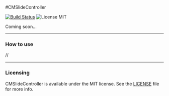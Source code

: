 #CMSlideController

[![Build Status](https://secure.travis-ci.org/mureev/CMSlideController.png?branch=master)](http://travis-ci.org/mureev/CMSlideController)
![License MIT](https://go-shields.herokuapp.com/license-MIT-blue.png)

Coming soon...

---
### How to use
//

---
### Licensing

CMSlideController is available under the MIT license. See the <a href="http://raw.github.com/mureev/CMTabBarController/master/LICENSE">LICENSE</a> file for more info.
